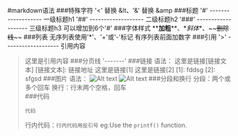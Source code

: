 #markdown语法
###特殊字符
    '<' 替换 &lt、'&' 替换 &amp
###标题
    '#' ------------------- 一级标题h1
    '##' ------------------- 二级标题h2
    '###' ------------------- 三级标题h3
    可以增加到6个'#'
###字体样式
    \*\***加粗**\*\*、\**斜体*\*、\~~~~删除线~~\~~
###列表
    无序列表使用'*'、'+'或'-'标记
    有序列表前面加数字
###引用
    '>' ------------------- 引用内容
>这里是引用内容
###分页线
    '-------'
###链接
    语法：
    这里是链接[链接文本]
    [链接文本]: 链接地址
这里是链接[1]
这里是链接[2]
[1]: fddsg
[2]: sfgsd
###图片
    语法：
    ![Alt text](/path/to/img.jpg)
    ![Alt text](/path/to/img.jpg "Optional title")
###分段和换行
    分段：两个或多个回车
    换行：行末两个空格，回车\
###代码
    <pre><code>代码</pre></code>
    行内代码：`行内代码用反引号`
eg:Use the `printf()` function.
